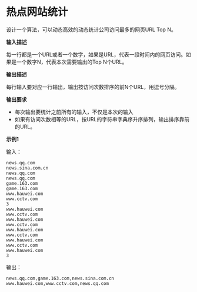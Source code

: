 # 热点网站统计

设计一个算法，可以动态高效的动态统计公司访问最多的网页URL Top N。

**输入描述**

每一行都是一个URL或者一个数字，如果是URL，代表一段时间内的网页访问。如果是一个数字N，代表本次需要输出的Top N个URL。

**输出描述**

每行输入要对应一行输出，输出按访问次数排序的前N个URL，用逗号分隔。

**输出要求**

- 每次输出要统计之前所有的输入，不仅是本次的输入
- 如果有访问次数相等的URL，按URL的字符串字典序升序排列，输出排序靠前的URL。

**示例1**

输入：

```
news.qq.com
news.sina.com.cn
news.qq.com
news.qq.com
game.163.com
game.163.com
www.hauwei.com
www.cctv.com
3
www.hauwei.com
www.cctv.com
www.hauwei.com
www.cctv.com
www.hauwei.com
www.cctv.com
www.hauwei.com
www.cctv.com
www.hauwei.com
3
```

输出：

```
news.qq.com,game.163.com,news.sina.com.cn
www.hauwei.com,www.cctv.com,news.qq.com
```



